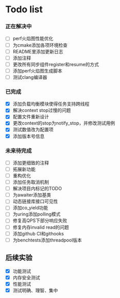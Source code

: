 # Todo list

### 正在解决中

- [ ] perf火焰图性能优化
- [ ] 为cmake添加各项环境检查
- [ ] README里添加更新日志
- [ ] 添加注释
- [ ] 更改所有同步组件register和resume的方式
- [ ] 添加perf火焰图生成脚本
- [ ] 测试clang编译器

### 已完成

- [x] 添加负载均衡模块使得任务支持跨线程
- [x] 解决context stop过慢的问题
- [x] 配置文件重新设计
- [x] 更改context的stop为notify_stop，并修改测试用例
- [x] 测试数值改为配置项
- [x] 添加版本号信息

### 未来待完成

- [ ] 添加更细致的注释
- [ ] 拓展新功能
- [ ] 重构优化
- [ ] 添加任务取消机制
- [ ] 解决项目内标记的TODO
- [ ] 为awaiter添加基类
- [ ] 动态链接库接口可见性
- [ ] 添加co_yield功能
- [ ] 为uring添加polling模式
- [ ] 修复高QPS下部分响应失败
- [ ] 修复内存invalid read的问题
- [ ] 添加github CI和githooks
- [ ] 为benchtests添加threadpool版本

## 后续实验

- [x] 功能测试
- [x] 内存安全测试
- [x] 性能测试
- [x] 测试明确、理智、集中

